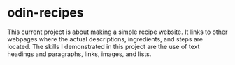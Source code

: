 # odin-recipes

This current project is about making a simple recipe website. It links to other webpages where the actual <recipe-name> descriptions, ingredients, and steps are located.
The skills I demonstrated in this project are the use of text headings and paragraphs, links, images, and lists.
